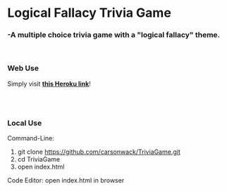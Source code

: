 # Logical Fallacy Trivia Game
### -A multiple choice trivia game with a "logical fallacy" theme.

<br/>

### Web Use

Simply visit **[this Heroku link](https://recipe-to-grocery-list.herokuapp.com)**!

<br/><br/>

### Local Use
Command-Line:
1. git clone https://github.com/carsonwack/TriviaGame.git
2. cd TriviaGame
3. open index.html

Code Editor:
open index.html in browser
